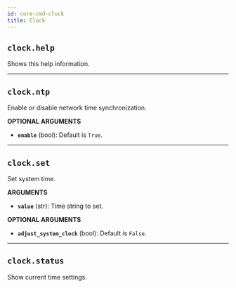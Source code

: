 ```yaml
---
id: core-cmd-clock
title: Clock
---
```


## `clock.help`

Shows this help information.


----
## `clock.ntp`

Enable or disable network time synchronization.

**OPTIONAL ARGUMENTS**

  - **`enable`** (bool): Default is `True`.


----
## `clock.set`

Set system time.

**ARGUMENTS**

  - **`value`** (str): Time string to set.

**OPTIONAL ARGUMENTS**

  - **`adjust_system_clock`** (bool): Default is `False`.


----
## `clock.status`

Show current time settings.
